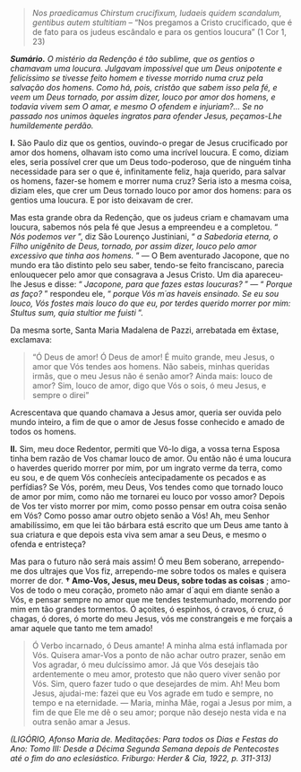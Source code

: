 > *Nos praedicamus Chirstum crucifixum, Iudaeis quidem scandalum, gentibus autem stultitiam* – “Nos pregamos a Cristo crucificado, que é de fato para os judeus escândalo e para os gentios loucura” (1 Cor 1, 23)

***Sumário.** O mistério da Redenção é tão sublime, que os gentios o chamavam uma loucura. Julgavam impossível que um Deus onipotente e felicíssimo se tivesse feito homem e tivesse morrido numa cruz pela salvação dos homens. Como há, pois, cristão que sabem isso pela fé, e veem um Deus tornado, por assim dizer, louco por amor dos homens, e todavia vivem sem O amar, e mesmo O ofendem e injuriam?… Se no passado nos unimos àqueles ingratos para ofender Jesus, peçamos-Lhe humildemente perdão.*

**I.** São Paulo diz que os gentios, ouvindo-o pregar de Jesus crucificado por amor dos homens, olhavam isto como uma incrível loucura. E como, diziam eles, seria possível crer que um Deus todo-poderoso, que de ninguém tinha necessidade para ser o que é, infinitamente feliz, haja querido, para salvar os homens, fazer-se homem e morrer numa cruz? Seria isto a mesma coisa, diziam eles, que crer um Deus tornado louco por amor dos homens: para os gentios uma loucura. E por isto deixavam de crer.

Mas esta grande obra da Redenção, que os judeus criam e chamavam uma loucura, sabemos nós pela fé que Jesus a empreendeu e a completou. “ *Nós podemos ver* ”, diz São Lourenço Justiniani, “ *a Sabedoria eterna, o Filho unigênito de Deus, tornado, por assim dizer, louco pelo amor excessivo que tinha aos homens.* ” — O Bem aventurado Jacopone, que no mundo era tão distinto pelo seu saber, tendo-se feito franciscano, parecia enlouquecer pelo amor que consagrava a Jesus Cristo. Um dia apareceu-lhe Jesus e disse: “ *Jacopone, para que fazes estas loucuras?* ” — “ *Porque as faço?* ” respondeu ele, “ *porque Vós m´as haveis ensinado. Se eu sou louco, Vós fostes mais louco do que eu, por terdes querido morrer por mim: Stultus sum, quia stultior me fuisti* ”.

Da mesma sorte, Santa Maria Madalena de Pazzi, arrebatada em êxtase, exclamava:

> “Ó Deus de amor! Ó Deus de amor! É muito grande, meu Jesus, o amor que Vós tendes aos homens. Não sabeis, minhas queridas irmãs, que o meu Jesus não é senão amor? Ainda mais: louco de amor? Sim, louco de amor, digo que Vós o sois, ó meu Jesus, e sempre o direi”

Acrescentava que quando chamava a Jesus amor, queria ser ouvida pelo mundo inteiro, a fim de que o amor de Jesus fosse conhecido e amado de todos os homens.

**II.** Sim, meu doce Redentor, permiti que Vô-lo diga, a vossa terna Esposa tinha bem razão de Vos chamar louco de amor. Ou então não é uma loucura o haverdes querido morrer por mim, por um ingrato verme da terra, como eu sou, e de quem Vós conhecíeis antecipadamente os pecados e as perfídias? Se Vós, porém, meu Deus, Vos tendes como que tornado louco de amor por mim, como não me tornarei eu louco por vosso amor? Depois de Vos ter visto morrer por mim, como posso pensar em outra coisa senão em Vós? Como posso amar outro objeto senão a Vós! Ah, meu Senhor amabilíssimo, em que lei tão bárbara está escrito que um Deus ame tanto à sua criatura e que depois esta viva sem amar a seu Deus, e mesmo o ofenda e entristeça?

Mas para o futuro não será mais assim! Ó meu Bem soberano, arrependo-me dos ultrajes que Vos fiz, arrependo-me sobre todos os males e quisera morrer de dor. **† Amo-Vos, Jesus, meu Deus, sobre todas as coisas** ; amo-Vos de todo o meu coração, prometo não amar d´aqui em diante senão a Vós, e pensar sempre no amor que me tendes testemunhado, morrendo por mim em tão grandes tormentos. Ó açoites, ó espinhos, ó cravos, ó cruz, ó chagas, ó dores, ó morte do meu Jesus, vós me constrangeis e me forçais a amar aquele que tanto me tem amado!

> Ó Verbo incarnado, ó Deus amante! A minha alma está inflamada por Vós. Quisera amar-Vos a ponto de não achar outro prazer, senão em Vos agradar, ó meu dulcíssimo amor. Já que Vós desejais tão ardentemente o meu amor, protesto que não quero viver senão por Vós. Sim, quero fazer tudo o que desejardes de mim. Ah! Meu bom Jesus, ajudai-me: fazei que eu Vos agrade em tudo e sempre, no tempo e na eternidade. — Maria, minha Mãe, rogai a Jesus por mim, a fim de que Ele me dê o seu amor; porque não desejo nesta vida e na outra senão amar a Jesus.

*(LIGÓRIO, Afonso Maria de. Meditações: Para todos os Dias e Festas do Ano: Tomo III: Desde a Décima Segunda Semana depois de Pentecostes até o fim do ano eclesiástico. Friburgo: Herder & Cia, 1922, p. 311-313)*
